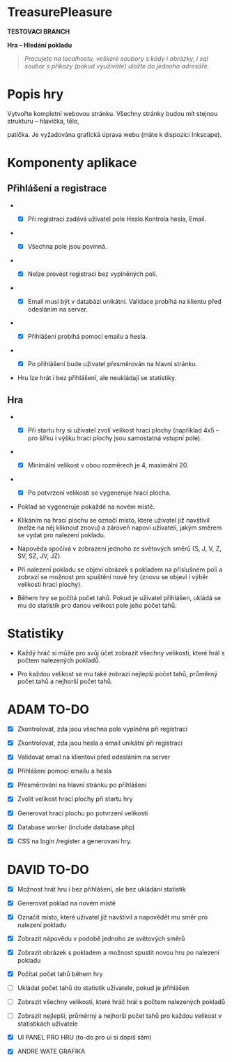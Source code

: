 
  

# TreasurePleasure

  

  

**TESTOVACI BRANCH**

  

  

**Hra – Hledání pokladu**

  

  

> *Pracujete na localhostu, veškeré soubory s kódy i obrázky, i sql soubor s příkazy (pokud využíváte) uložte do jednoho adresáře.*

  

  

# Popis hry

  

  

Vytvořte kompletní webovou stránku. Všechny stránky budou mít stejnou strukturu – hlavička, tělo,

  

patička. Je vyžadována grafická úprava webu (máte k dispozici Inkscape).

  

  

# Komponenty aplikace

  

  

## Přihlášení a registrace

  

  


* - [x] Při registraci zadává uživatel pole Heslo.Kontrola hesla, Email. 

  

* - [x]  Všechna pole jsou povinná.

  

* - [x] Nelze provést registraci bez vyplněných polí.

  

* - [x] Email musí být v databázi unikátní. Validace probíhá na klientu před odesláním na server.

  

* - [x] Přihlášení probíhá pomocí emailu a hesla.

  

* - [x]  Po přihlášení bude uživatel přesměrován na hlavní stránku.

  

- Hru lze hrát i bez přihlášení, ale neukládají se statistiky.

  

  

## Hra

  

* - [x] Při startu hry si uživatel zvolí velikost hrací plochy (například 4x5 – pro šířku i výšku hrací plochy jsou samostatná vstupní pole).

  

  

* - [x]  Minimální velikost v obou rozměrech je 4, maximální 20.

  

* - [x] Po potvrzení velikosti se vygeneruje hrací plocha.

  

- Poklad se vygeneruje pokaždé na novém místě.

  

- Klikáním na hrací plochu se označí místo, které uživatel již navštívil (nelze na něj kliknout znovu) a zároveň napoví uživateli, jakým směrem se vydat pro nalezení pokladu.

  

- Nápověda spočívá v zobrazení jednoho ze světových směrů (S, J, V, Z, SV, SZ, JV, JZ).

  

- Při nalezení pokladu se objeví obrázek s pokladem na příslušném poli a zobrazí se možnost pro spuštění nové hry (znovu se objeví i výběr velikosti hrací plochy).

  
- Během hry se počítá počet tahů. Pokud je uživatel přihlášen, ukládá se mu do statistik pro danou velikost pole jeho počet tahů.

  

  

# Statistiky

  

  

- Každý hráč si může pro svůj účet zobrazit všechny velikosti, které hrál s počtem nalezených pokladů.

  

- Pro každou velikost se mu také zobrazí nejlepší počet tahů, průměrný počet tahů a nejhorší počet tahů.

  

  

# ADAM TO-DO

  

  

- [x] Zkontrolovat, zda jsou všechna pole vyplněna při registraci

  

- [x] Zkontrolovat, zda jsou hesla a email unikátní při registraci

  

- [x] Validovat email na klientovi před odesláním na server

  

- [x] Přihlášení pomocí emailu a hesla

  

- [x] Přesměrování na hlavní stránku po přihlášení

  

- [x] Zvolit velikost hrací plochy při startu hry

  

- [x] Generovat hrací plochu po potvrzení velikosti

  

- [x] Database worker (include database.php)

  

- [x] CSS na login /register a generovani hry.

  

  

# DAVID TO-DO

  

  

- [X] Možnost hrát hru i bez přihlášení, ale bez ukládání statistik

  

- [X] Generovat poklad na novém místě

  

- [X] Označit místo, které uživatel již navštívil a napovědět mu směr pro nalezení pokladu

  

- [X] Zobrazit nápovědu v podobě jednoho ze světových směrů

  

- [X] Zobrazit obrázek s pokladem a možnost spustit novou hru po nalezení pokladu

  

- [X] Počítat počet tahů během hry

  

- [ ] Ukládat počet tahů do statistik uživatele, pokud je přihlášen

  

- [ ] Zobrazit všechny velikosti, které hráč hrál s počtem nalezených pokladů

  

- [ ] Zobrazit nejlepší, průměrný a nejhorší počet tahů pro každou velikost v statistikách uživatele

  

- [X] UI PANEL PRO HRU (to-do pro ui si dopiš sám)

  

- [X] ANDRE WATE GRAFIKA